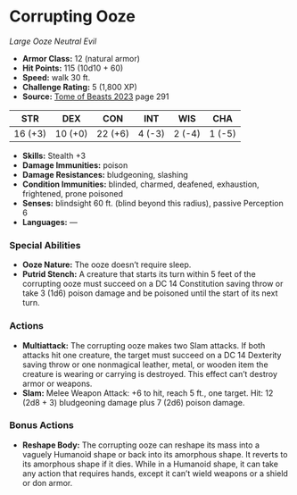 # Corrupting Ooze

*Large* *Ooze* *Neutral Evil*

- **Armor Class:** 12 (natural armor)
- **Hit Points:** 115 (10d10 + 60)
- **Speed:** walk 30 ft.
- **Challenge Rating:** 5 (1,800 XP)
- **Source:** [Tome of Beasts 2023](https://koboldpress.com/kpstore/product/tome-of-beasts-1-2023-edition/) page 291

| STR | DEX | CON | INT | WIS | CHA |
| --- | --- | --- | --- | --- | --- |
| 16 (+3) | 10 (+0) | 22 (+6) | 4 (-3) | 2 (-4) | 1 (-5) |

- **Skills:** Stealth +3
- **Damage Immunities:** poison
- **Damage Resistances:** bludgeoning, slashing
- **Condition Immunities:** blinded, charmed, deafened, exhaustion, frightened, prone poisoned
- **Senses:** blindsight 60 ft. (blind beyond this radius), passive Perception 6
- **Languages:** —
### Special Abilities
- **Ooze Nature:** The ooze doesn’t require sleep.
- **Putrid Stench:** A creature that starts its turn within 5 feet of the corrupting ooze must succeed on a DC 14 Constitution saving throw or take 3 (1d6) poison damage and be poisoned until the start of its next turn.
### Actions
- **Multiattack:** The corrupting ooze makes two Slam attacks. If both attacks hit one creature, the target must succeed on a DC 14 Dexterity saving throw or one nonmagical leather, metal, or wooden item the creature is wearing or carrying is destroyed. This effect can’t destroy armor or weapons.
- **Slam:** Melee Weapon Attack: +6 to hit, reach 5 ft., one target. Hit: 12 (2d8 + 3) bludgeoning damage plus 7 (2d6) poison damage.
### Bonus Actions
- **Reshape Body:** The corrupting ooze can reshape its mass into a vaguely Humanoid shape or back into its amorphous shape. It reverts to its amorphous shape if it dies. While in a Humanoid shape, it can take any action that requires hands, except it can’t wield weapons or a shield or don armor.
